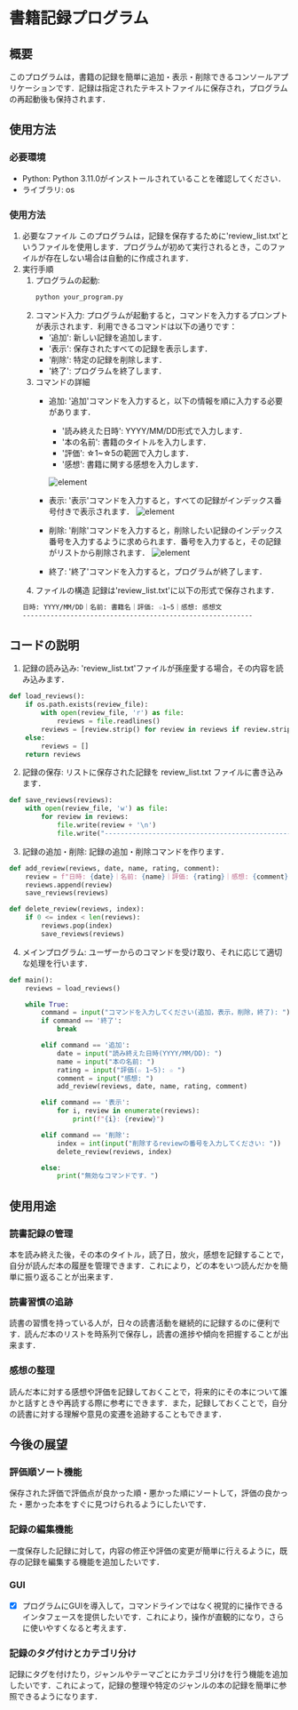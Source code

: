 # 書籍記録プログラム
## 概要
このプログラムは，書籍の記録を簡単に追加・表示・削除できるコンソールアプリケーションです．記録は指定されたテキストファイルに保存され，プログラムの再起動後も保持されます．

## 使用方法
### 必要環境
- Python: Python 3.11.0がインストールされていることを確認してください．
- ライブラリ: os

### 使用方法
1. 必要なファイル
このプログラムは，記録を保存するために'review_list.txt'というファイルを使用します．プログラムが初めて実行されるとき，このファイルが存在しない場合は自動的に作成されます．
2. 実行手順
   1. プログラムの起動: 
      ```bash
      python your_program.py
      ```
   2. コマンド入力:
   プログラムが起動すると，コマンドを入力するプロンプトが表示されます．利用できるコマンドは以下の通りです：
      - '追加': 新しい記録を追加します．
      - '表示': 保存されたすべての記録を表示します．
      - '削除': 特定の記録を削除します．
      - '終了': プログラムを終了します．
   3. コマンドの詳細
      - 追加: '追加'コマンドを入力すると，以下の情報を順に入力する必要があります．
        - '読み終えた日時': YYYY/MM/DD形式で入力します．
        - '本の名前': 書籍のタイトルを入力します．
        - '評価': ☆1~☆5の範囲で入力します．
        - '感想': 書籍に関する感想を入力します．
      
        ![element](add.png)
      - 表示: '表示'コマンドを入力すると，すべての記録がインデックス番号付きで表示されます．
        ![element](print.png)
      - 削除: '削除'コマンドを入力すると，削除したい記録のインデックス番号を入力するように求められます．番号を入力すると，その記録がリストから削除されます．
        ![element](delete.png)
      - 終了: '終了'コマンドを入力すると，プログラムが終了します．
   4. ファイルの構造
   記録は'review_list.txt'に以下の形式で保存されます．
   ```markdown
   日時: YYYY/MM/DD｜名前: 書籍名｜評価: ☆1~5｜感想: 感想文
   ----------------------------------------------------------
   ```

## コードの説明
1. 記録の読み込み: 'review_list.txt'ファイルが孫座愛する場合，その内容を読み込みます．
```python
def load_reviews():
    if os.path.exists(review_file):
        with open(review_file, 'r') as file:
            reviews = file.readlines()
        reviews = [review.strip() for review in reviews if review.strip() != "------------------------------------------------------------------------"]
    else:
        reviews = []
    return reviews
```
2. 記録の保存: リストに保存された記録を review_list.txt ファイルに書き込みます．
```python
def save_reviews(reviews):
    with open(review_file, 'w') as file:
        for review in reviews:
            file.write(review + '\n')
            file.write("------------------------------------------------------------------------\n")
```
3. 記録の追加・削除: 記録の追加・削除コマンドを作ります．
```python
def add_review(reviews, date, name, rating, comment):
    review = f"日時: {date}｜名前: {name}｜評価: {rating}｜感想: {comment}"
    reviews.append(review)
    save_reviews(reviews)

def delete_review(reviews, index):
    if 0 <= index < len(reviews):
        reviews.pop(index)
        save_reviews(reviews)
```
4. メインプログラム: ユーザーからのコマンドを受け取り、それに応じて適切な処理を行います．
```python
def main():
    reviews = load_reviews()

    while True:
        command = input("コマンドを入力してください(追加，表示，削除，終了): ")
        if command == '終了':
            break

        elif command == '追加':
            date = input("読み終えた日時(YYYY/MM/DD): ")
            name = input("本の名前: ")
            rating = input("評価(☆ 1~5): ☆ ")
            comment = input("感想: ")
            add_review(reviews, date, name, rating, comment)

        elif command == '表示':
            for i, review in enumerate(reviews):
                print(f"{i}: {review}")

        elif command == '削除':
            index = int(input("削除するreviewの番号を入力してください: "))
            delete_review(reviews, index)

        else:
            print("無効なコマンドです．")
```

## 使用用途
### 読書記録の管理
本を読み終えた後，その本のタイトル，読了日，放火，感想を記録することで，自分が読んだ本の履歴を管理できます．これにより，どの本をいつ読んだかを簡単に振り返ることが出来ます．
### 読書習慣の追跡
読書の習慣を持っている人が，日々の読書活動を継続的に記録するのに便利です．読んだ本のリストを時系列で保存し，読書の進捗や傾向を把握することが出来ます．
### 感想の整理
読んだ本に対する感想や評価を記録しておくことで，将来的にその本について誰かと話すときや再読する際に参考にできます．また，記録しておくことで，自分の読書に対する理解や意見の変遷を追跡することもできます．

## 今後の展望
### 評価順ソート機能
保存された評価で評価点が良かった順・悪かった順にソートして，評価の良かった・悪かった本をすぐに見つけられるようにしたいです．
### 記録の編集機能
一度保存した記録に対して，内容の修正や評価の変更が簡単に行えるように，既存の記録を編集する機能を追加したいです．
### GUI
- [x] プログラムにGUIを導入して，コマンドラインではなく視覚的に操作できるインタフェースを提供したいです．これにより，操作が直観的になり，さらに使いやすくなると考えます．
### 記録のタグ付けとカテゴリ分け
記録にタグを付けたり，ジャンルやテーマごとにカテゴリ分けを行う機能を追加したいです．これによって，記録の整理や特定のジャンルの本の記録を簡単に参照できるようになります．
